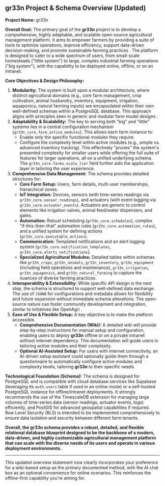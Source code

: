 ## gr33n Project & Schema Overview (Updated)

**Project Name:** gr33n

**Overall Goal:**
The primary goal of the **gr33n** project is to develop a comprehensive, highly adaptable, and scalable open-source agricultural management platform. It aims to empower farmers by providing a suite of tools to optimize operations, improve efficiency, support data-driven decision-making, and promote sustainable farming practices . The platform is designed to cater to a wide spectrum of users, from small-scale homesteads ("little system") to large, complex industrial farming operations ("big system"), with the capability to be deployed online, offline, or on an intranet.

**Core Objectives & Design Philosophy:**

1.  **Modularity:** The system is built upon a modular architecture, where distinct agricultural domains (e.g., core farm management, crop cultivation, animal husbandry, inventory, equipment, irrigation, aquaponics, natural farming inputs) are encapsulated within their own well-defined schemas within a PostgreSQL database. This approach aligns with principles seen in generic and modular farm model designs .
2.  **Adaptability & Scalability:** The key to serving both "big" and "little" systems lies in a central configuration mechanism (`gr33n_core.farm_active_modules`). This allows each farm instance to:
    *   Enable only the specific functional modules they require.
    *   Configure the complexity level within active modules (e.g., simple vs. advanced inventory tracking).
    This effectively "prunes" the system's presented complexity for smaller users while offering the full suite of features for larger operations, all on a unified underlying schema. The `gr33n_core.farms.scale_tier` field further aids the application layer in tailoring the user experience.
3.  **Comprehensive Data Management:** The schema provides detailed structures for:
    *   **Core Farm Setup:** Users, farm details, multi-user memberships, hierarchical zones.
    *   **IoT Integration:** Devices, sensors (with time-series readings via `gr33n_core.sensor_readings`), and actuators (with event logging via `gr33n_core.actuator_events`). Actuators are generic to control elements like irrigation valves, animal feed/water dispensers, and gates.
    *   **Automation:** Robust scheduling (`gr33n_core.schedules`), complex "if-this-then-that" automation rules (`gr33n_core.automation_rules`), and a unified system for defining actions (`gr33n_core.executable_actions`).
    *   **Communication:** Templated notifications and an alert logging system (`gr33n_core.notification_templates`, `gr33n_core.alerts_notifications`).
    *   **Specialized Agricultural Modules:** Detailed tables within schemas like `gr33n_crops`, `gr33n_animals`, `gr33n_inventory`, `gr33n_equipment` (including field operations and maintenance), `gr33n_irrigation`, `gr33n_aquaponics`, and `gr33n_natural_farming` to capture the nuances of diverse farming practices.
4.  **Interoperability & Extensibility:** While specific API design is the next step, the schema is structured to support well-defined data exchange. The use of `JSONB` for configurations and metadata allows for flexibility and future expansion without immediate schema alterations. The open-source nature can foster community development and integration, similar to initiatives like OpenAgri .
5.  **Ease of Use & Flexible Setup:** A key objective is to make the platform accessible.
    *   **Comprehensive Documentation (Wiki):** A detailed wiki will provide step-by-step instructions for manual setup and configuration, enabling users to deploy **gr33n** offline or on a private intranet without internet dependency. This documentation will guide users in tailoring active modules and their complexity.
    *   **Optional AI-Assisted Setup:** For users with internet connectivity, an AI-driven setup assistant could optionally guide them through a questionnaire to automatically configure active modules and complexity levels, tailoring **gr33n** to their specific needs.

**Technological Foundation (Schema):**
The schema is designed for PostgreSQL and is compatible with cloud database services like Supabase (leveraging its `auth.users` table if used in an online mode) or a self-hosted PostgreSQL instance for offline/intranet deployments. It strongly recommends the use of the TimescaleDB extension for managing large volumes of time-series data (sensor readings, actuator events, logs) efficiently, and PostGIS for advanced geospatial capabilities if required. Row Level Security (RLS) is intended to be implemented comprehensively to ensure data isolation and security between different farm tenants.

**Overall, the gr33n schema provides a robust, detailed, and flexible relational database blueprint designed to be the backbone of a modern, data-driven, and highly customizable agricultural management platform that can scale with the diverse needs of its users and operate in various deployment environments.**

---

This updated overview statement now clearly incorporates your preference for a wiki-based setup as the primary documented method, with the AI chat box as an optional convenience for online scenarios. This reinforces the offline-first capability you're aiming for.
